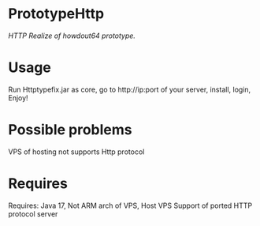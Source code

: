 # PrototypeHttp
*HTTP Realize of howdout64 prototype.*
# Usage
Run Httptypefix.jar as core, go to http://ip:port of your server, install, login, Enjoy!
# Possible problems 
VPS of hosting not supports Http protocol
# Requires
Requires: Java 17, Not ARM arch of VPS, Host VPS Support of ported HTTP protocol server
